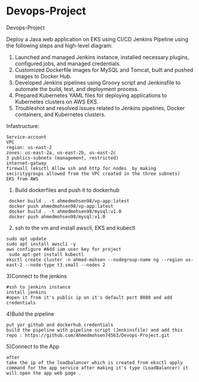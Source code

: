 # Devops-Project
Devops-Project


Deploy a Java web application on EKS using CI/CD Jenkins Pipeline using the following steps and high-level diagram:


1. Launched and managed Jenkins instance, installed necessary plugins, configured jobs, and managed credentials.
2. Customized Dockerfile images for MySQL and Tomcat, built and pushed images to Docker Hub.
3. Developed Jenkins pipelines using Groovy script and Jenkinsfile to automate the build, test, and deployment process.
4. Prepared Kubernetes YAML files for deploying applications to Kubernetes clusters on AWS EKS.
5. Troubleshot and resolved issues related to Jenkins pipelines, Docker containers, and Kubernetes clusters.
 
Infastructure:
```
Service-account
VPC
region: us-east-2
zones: us-east-2a, us-east-2b, us-east-2c
3 publics-subnets (management, restricted)
internet-gatway
firewall (eksctl Allow ssh and http for nodes  by making seciritygroups allowed from the VPC created in the three subnets)
EKS from AWS
```
1) Build dockerfiles and push it to dockerhub
```
 docker build . -t ahmedmohsen98/vp-app:latest
 docker push ahmedmohsen98/vp-app:latest
 docker build . -t ahmedmohsen98/mysql:v1.0
 docker push ahmedmohsen98/mysql:v1.0
```
2) ssh to the vm and install awscli, EKS and kubectl 
```
sudo apt update
sudo apt install awscli -y
aws configure #Add iam user key for project
 sudo apt-get install kubectl
eksctl create cluster -n ahmed-mohsen --nodegroup-name ng --region us-east-2 --node-type t3.small --nodes 2
```
3)Connect to the jenkins
```
#ssh to jenkins instance
install jenkins
#open it from it's public ip on it's default port 8080 and add credentials
```

4)Build the pipeline
```
put yor github and dockerhub credentials
build the pipeline with pipeline script (Jenkinsfile) and add this repo : https://github.com/Ahmedmohsen74563/Devops-Project.git
```

5)Connect to the App
```
after 
take the ip of the loadbalancer which is created from eksctl apply command for the app service after making it's type (LoadBalancer) it will open the app web page .

```




